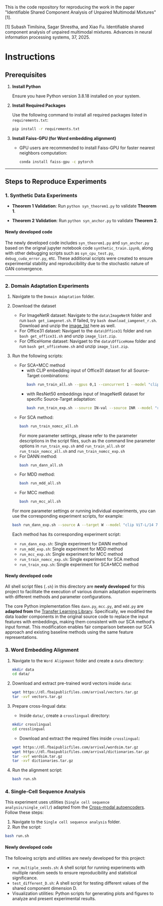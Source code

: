 This is the code repository for reproducing the work in the paper "Identifiable Shared Component Analysis of Unpaired Multimodal Mixtures" [1].

[1] Subash Timilsina, Sagar Shrestha, and Xiao Fu. Identifiable shared component analysis of unpaired multimodal mixtures. Advances in neural information processing systems, 37, 2025.
# Instructions

## Prerequisites

1. **Install Python**

   Ensure you have Python version 3.8.18 installed on your system.

2. **Install Required Packages**

   Use the following command to install all required packages listed in `requirements.txt`:

   ```bash
   pip install -r requirements.txt
   ```

3. **Install Faiss-GPU (for Word embedding alignment)**
   - GPU users are recommended to install Faiss-GPU for faster nearest neighbors computation:
     ```bash
     conda install faiss-gpu -c pytorch
     ```

---

## Steps to Reproduce Experiments

### 1. Synthetic Data Experiments

- **Theorem 1 Validation**:
  Run `python syn_theorem1.py` to validate **Theorem 1**.
  
- **Theorem 2 Validation**:
  Run `python syn_anchor.py` to validate **Theorem 2**.

#### Newly developed code

The newly developed code includes `syn_theorem1.py` and `syn_anchor.py` based on the orignal jupyter notebook code `synthetic_train.ipynb`, along with other debugging scripts such as `syn_cpu_test.py`, `debug_cuda_error.py`, etc. These additional scripts were created to ensure experimental stability and reproducibility due to the stochastic nature of GAN convergence.

---

### 2. Domain Adaptation Experiments

1. Navigate to the `Domain Adaptation` folder.

2. Download the dataset
    - For ImageNetR dataset: Navigate to the `data\ImageNetR` folder and run `bash get_iamgenet.sh`. If failed, try `bash download_iamgenet_r.sh`. Download and unzip the [image_list](`https://cloud.tsinghua.edu.cn/f/7786eabd3565409c8c33/?dl=1`) here as well.
    - For Office31 dataset: Navigaet to the `data\Office31` folder and run `bash get_office31.sh` and unzip `image_list.zip`.
    - For OfficeHome dataset: Navigaet to the `data\OfficeHome` folder and run `bash get_officehome.sh` and unzip `image_list.zip`.

3. Run the following scripts:
    - For SCA+MCC method 
        - with CLIP embedding input of Office31 dataset for all Source-Target combinations:
            ```bash 
            bash run_train_all.sh --gpus 0,1 --concurrent 1 --model "clip ViT-L/14 768" --data_name Office31
            ```
        - with ResNet50 embeddings input of ImageNetR dataset for specific Source-Target adaptation:
            ```bash 
            bash run_train_exp.sh --source IN-val --source INR --model "resnet resnet50 2045" --data_name ImageNetR --gpu 2
            ```
    - For SCA method:
        ```bash
        bash run_train_nomcc_all.sh
        ```
        For more parameter settings, please refer to the parameter descriptions in the script files, such as the command line parameter options in `run_train_exp.sh` and `run_train_all.sh` or `run_train_nomcc_all.sh` and `run_train_nomcc_exp.sh`
    - For DANN method:
        ```bash
        bash run_dann_all.sh
        ```
    - For MDD method:
        ```bash
        bash run_mdd_all.sh
        ```
    - For MCC method:
        ```bash
        bash run_mcc_all.sh
        ```
    For more parameter settings or running individual experiments, you can use the corresponding experiment scripts, for example:
    ```bash
    bash run_dann_exp.sh --source A --target W --model "clip ViT-L/14 768" --data_name Office31 --gpu 0
    ```
    Each method has its corresponding experiment script:
    - `run_dann_exp.sh`: Single experiment for DANN method
    - `run_mdd_exp.sh`: Single experiment for MDD method  
    - `run_mcc_exp.sh`: Single experiment for MCC method
    - `run_train_nomcc_exp.sh`: Single experiment for SCA method
    - `run_train_exp.sh`: Single experiment for SCA+MCC method
#### Newly developed code

All shell script files (`.sh`) in this directory are **newly developed** for this project to facilitate the execution of various domain adaptation experiments with different methods and parameter configurations.

The core Python implementation files `dann.py`, `mcc.py`, and `mdd.py` are **adapted from** the [Transfer Learning Library](https://github.com/thuml/Transfer-Learning-Library). Specifically, we modified the data loader components in the original source code to replace the input features with embeddings, making them consistent with our SCA method's input format. This modification enables fair comparison between our SCA approach and existing baseline methods using the same feature representations.



### 3. Word Embedding Alignment

1) Navigate to the `Word Alignment` folder and create a `data` directory:
   ```bash
   mkdir data
   cd data/
    ```
2) Download and extract pre-trained word vectors inside `data`:

    ```bash
    wget https://dl.fbaipublicfiles.com/arrival/vectors.tar.gz
    tar -xvf vectors.tar.gz
    ```

3) Prepare cross-lingual data:
    - Inside `data/`, create a `crosslingual` directory:
    ```bash
    mkdir crosslingual
    cd crosslingual
    ```

    - Download and extract the required files inside `crosslingual`:
    ```bash
    wget https://dl.fbaipublicfiles.com/arrival/wordsim.tar.gz
    wget https://dl.fbaipublicfiles.com/arrival/dictionaries.tar.gz
    tar -xvf wordsim.tar.gz
    tar -xvf dictionaries.tar.gz
    ```

4) Run the alignment script:
    ```bash
    bash run.sh
    ```


### 4. Single-Cell Sequence Analysis
This experiment uses utilities (`Single cell sequence analysis/single_cell/`) adapted from the [Cross-modal autoencoders](https://github.com/uhlerlab/cross-modal-autoencoders). Follow these steps:

1) Navigate to the `Single cell sequence analysis` folder.
2) Run the script:
```bash
bash run.sh
```

#### Newly developed code

The following scripts and utilities are newly developed for this project:

- `run_multiple_seeds.sh`: A shell script for running experiments with multiple random seeds to ensure reproducibility and statistical significance.
- `test_different_D.sh`: A shell script for testing different values of the shared component dimension D.
- Visualization utilities: Python scripts for generating plots and figures to analyze and present experimental results.
